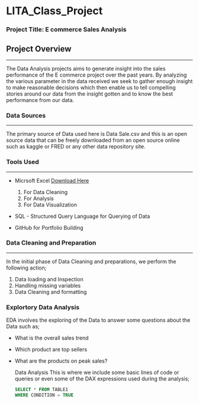 # LITA_Class_Project

### Project Title: E commerce Sales Analysis

## Project Overview
---
The Data Analysis projects aims to generate insight into the sales performance of the E commerce project over the past years. By analyzing the various parameter in the data received we seek to gather enough insight to make reasonable decisions which then enable us to tell compelling stories around our data from the insight gotten and to know the best performance from our data.

### Data Sources
---
The primary source of Data used here is Data Sale.csv and this is an open source data that can be freely downloaded from an open source online such as kaggle or FRED or any other data repository site.

### Tools Used
---
- Micrsoft Excel [Download Here](https://www.microsoft.com)
  1. For Data Cleaning
  2. For Analysis
  3. For Data Visualization
 
- SQL - Structured Query Language for Querying of Data
- GitHub for Portfolio Building

### Data Cleaning and Preparation
---
In the initial phase of Data Cleaning and preparations, we perform the following action;
1. Data loading and Inspection
2. Handling missing variables
3. Data Cleaning and formatting

### Explortory Data Analysis
EDA involves the exploring of the Data to answer some questions about the Data such as;
- What is the overall sales trend
- Which product are top sellers
- What are the products on peak sales?

  Data Analysis
  This is where we include some basic lines of code or queries or even some of the DAX expressions used during the analysis;

  ```SQL
  SELECT * FROM TABLE1
  WHERE CONDITION = TRUE
  ```
